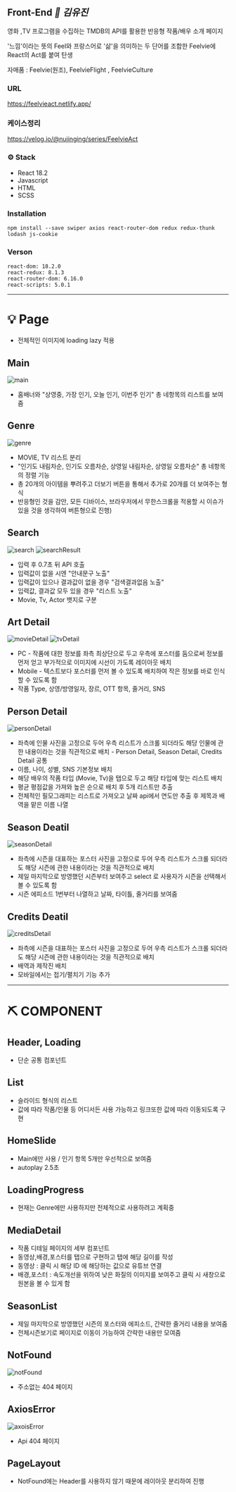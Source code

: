 ## Front-End *👩 김유진*

영화 ,TV 프로그램을 수집하는 TMDB의 API를 활용한 반응형 작품/배우 소개 페이지

'느낌'이라는 뜻의 Feel와 프랑스어로 '삶'을 의미하는 두 단어를 조합한 Feelvie에 React의 Act를 붙여 탄생

자매품 : Feelvie(원조), FeelvieFlight , FeelvieCulture

### URL
https://feelvieact.netlify.app/

### 케이스정리
https://velog.io/@nujinging/series/FeelvieAct

### ⚙️ Stack
- React 18.2
- Javascript
- HTML
- SCSS

### Installation
```
npm install --save swiper axios react-router-dom redux redux-thunk lodash js-cookie
```
### Verson
```
react-dom: 18.2.0
react-redux: 8.1.3
react-router-dom: 6.16.0
react-scripts: 5.0.1
```
----

# 💡 Page
- 전체적인 이미지에 loading lazy 적용

## Main
![main](https://github.com/nujinging/FeelvieAct/assets/78008757/36e592b1-1b53-4e75-8468-b86f9e59b674)
- 홈배너와 "상영중, 가장 인기, 오늘 인기, 이번주 인기" 총 네항목의 리스트를 보여줌

## Genre
![genre](https://github.com/nujinging/FeelvieAct/assets/78008757/770b6b47-a75c-4814-83ef-7b2ac0656c97)
- MOVIE, TV 리스트 분리
- "인기도 내림차순, 인기도 오름차순, 상영일 내림차순, 상영일 오름차순" 총 네항목의 정렬 기능
- 총 20개의 아이템을 뿌려주고 더보기 버튼을 통해서 추가로 20개를 더 보여주는 형식
- 반응형인 것을 감안, 모든 디바이스, 브라우저에서 무한스크롤을 적용할 시 이슈가 있을 것을 생각하여 버튼형으로 진행)

## Search
![search](https://github.com/nujinging/FeelvieAct/assets/78008757/b99b9c12-60a7-43af-ae3f-ff10d7449367)
![searchResult](https://github.com/nujinging/FeelvieAct/assets/78008757/7299a103-92ab-431c-8f81-f94a1fb4a310)
- 입력 후 0.7초 뒤 API 호출
- 입력값이 없을 시엔 "안내문구 노출"
- 입력값이 있으나 결과값이 없을 경우 "검색결과없음 노출"
- 입력값, 결과값 모두 있을 경우 "리스트 노출"
- Movie, Tv, Actor 뱃지로 구분

## Art Detail
![movieDetail](https://github.com/nujinging/FeelvieAct/assets/78008757/3c189c93-4091-40b9-8aac-f41d09227bce)
![tvDetail](https://github.com/nujinging/FeelvieAct/assets/78008757/8ac544ae-df79-4f72-a3aa-8994c112cab3)
- PC - 작품에 대한 정보를 좌측 최상단으로 두고 우측에 포스터를 둠으로써
  정보를 먼저 얻고 부가적으로 이미지에 시선이 가도록 레이아웃 배치
- Mobile - 텍스트보다 포스터를 먼저 볼 수 있도록 배치하여 작은 정보를 바로 인식할 수 있도록 함
- 작품 Type, 상영/방영일자, 장르, OTT 항목, 줄거리, SNS

## Person Detail
![personDetail](https://github.com/nujinging/FeelvieAct/assets/78008757/afafac0b-d5a8-4c34-b8ff-172cf9faaa13)
- 좌측에 인물 사진을 고정으로 두어 우측 리스트가 스크롤 되더라도 해당 인물에 관한 내용이라는 것을 직관적으로 배치 - Person Detail, Season Detail, Credits Detail 공통
- 이름, 나이, 성별, SNS 기본정보 배치
- 해당 배우의 작품 타입 (Movie, Tv)을 탭으로 두고 해당 타입에 맞는 리스트 배치
- 평균 평점값을 가져와 높은 순으로 배치 후 5개 리스트만 추출
- 전체적인 필모그래피는 리스트로 가져오고 날짜 api에서 연도만 추출 후 제목과 배역을 맡은 이름 나열

## Season Deatil
![seasonDetail](https://github.com/nujinging/FeelvieAct/assets/78008757/29ba0af9-013d-4a26-89b0-ef10b9982554)
- 좌측에 시즌을 대표하는 포스터 사진을 고정으로 두어 우측 리스트가 스크롤 되더라도 해당 시즌에 관한 내용이라는 것을 직관적으로 배치
- 제일 마지막으로 방영했던 시즌부터 보여주고 select 로 사용자가 시즌을 선택해서 볼 수 있도록 함
- 시즌 에피소드 1번부터 나열하고 날짜, 타이틀, 줄거리를 보여줌

## Credits Deatil
![creditsDetail](https://github.com/nujinging/FeelvieAct/assets/78008757/705d1029-147a-4c4d-842a-6db5c0cde61c)
- 좌측에 시즌을 대표하는 포스터 사진을 고정으로 두어 우측 리스트가 스크롤 되더라도 해당 시즌에 관한 내용이라는 것을 직관적으로 배치
- 배역과 제작진 배치
- 모바일에서는 접기/펼치기 기능 추가


---


# ⛏ COMPONENT
## Header, Loading
- 단순 공통 컴포넌트

## List
- 슬라이드 형식의 리스트
- 값에 따라 작품/인물 등 어디서든 사용 가능하고 링크또한 값에 따라 이동되도록 구현
  
## HomeSlide
- Main에만 사용 / 인기 항목 5개만 우선적으로 보여줌
- autoplay 2.5초
  
## LoadingProgress
- 현재는 Genre에만 사용하지만 전체적으로 사용하려고 계획중
  
## MediaDetail
- 작품 디테일 페이지의 세부 컴포넌트
- 동영상,배경,포스터를 탭으로 구현하고 탭에 해당 길이를 작성
- 동영상 : 클릭 시 해당 ID 에 해당하는 값으로 유튜브 연결
- 배경,포스터 : 속도개선을 위하여 낮은 화질의 이미지를 보여주고 클릭 시 새창으로 원본을 볼 수 있게 함

## SeasonList
- 제일 마지막으로 방영했던 시즌의 포스터와 에피소드, 간략한 줄거리 내용을 보여줌
- 전체시즌보기로 페이지로 이동이 가능하여 간략한 내용만 모여줌

## NotFound
![notFound](https://github.com/nujinging/FeelvieAct/assets/78008757/0c30e92d-20a1-4f6a-920d-59d10f0a016f)
- 주소없는 404 페이지

## AxiosError
![axoisError](https://github.com/nujinging/FeelvieAct/assets/78008757/a90d60d0-bc12-4b96-b8c2-7e0f73a06740)
- Api 404 페이지

## PageLayout
- NotFound에는 Header를 사용하지 않기 때문에 레이아웃 분리하여 진행

